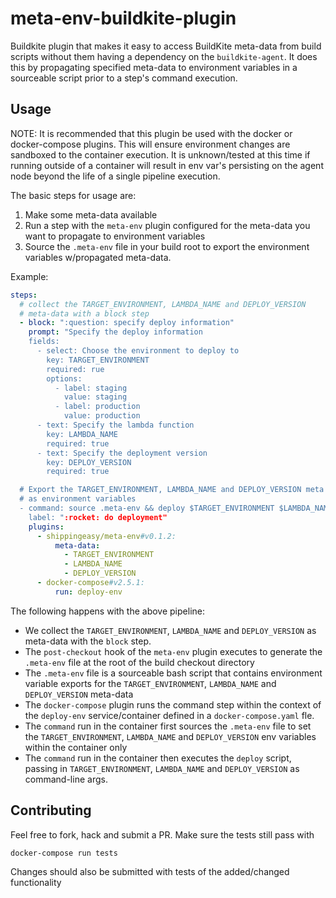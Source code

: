 # meta-env-buildkite-plugin
Buildkite plugin that makes it easy to access BuildKite meta-data from
build scripts without them having a dependency on the `buildkite-agent`.
It does this by propagating specified meta-data to environment variables
in a sourceable script prior to a step's command execution.

## Usage
NOTE: It is recommended that this plugin be used with the docker or
docker-compose plugins.  This will ensure environment changes are
sandboxed to the container execution.  It is unknown/tested at this
time if running outside of a container will result in env var's
persisting on the agent node beyond the life of a single pipeline
execution.

The basic steps for usage are:

1. Make some meta-data available
2. Run a step with the `meta-env` plugin configured for the meta-data
   you want to propagate to environment variables
3. Source the `.meta-env` file in your build root to export the
   environment variables w/propagated meta-data.

Example:
```yml
steps:
  # collect the TARGET_ENVIRONMENT, LAMBDA_NAME and DEPLOY_VERSION
  # meta-data with a block step
  - block: ":question: specify deploy information"
    prompt: "Specify the deploy information
    fields:
      - select: Choose the environment to deploy to
        key: TARGET_ENVIRONMENT
        required: rue
        options:
          - label: staging
            value: staging
          - label: production
            value: production
      - text: Specify the lambda function
        key: LAMBDA_NAME
        required: true
      - text: Specify the deployment version
        key: DEPLOY_VERSION
        required: true

  # Export the TARGET_ENVIRONMENT, LAMBDA_NAME and DEPLOY_VERSION meta data
  # as environment variables
  - command: source .meta-env && deploy $TARGET_ENVIRONMENT $LAMBDA_NAME $DEPLOY_VERSION
    label: ":rocket: do deployment"
    plugins:
      - shippingeasy/meta-env#v0.1.2:
          meta-data:
            - TARGET_ENVIRONMENT
            - LAMBDA_NAME
            - DEPLOY_VERSION
      - docker-compose#v2.5.1:
          run: deploy-env
```

The following happens with the above pipeline:

* We collect the `TARGET_ENVIRONMENT`, `LAMBDA_NAME` and `DEPLOY_VERSION` as
  meta-data with the `block` step.
* The `post-checkout` hook of the `meta-env` plugin executes to generate the
  `.meta-env` file at the root of the build checkout directory
* The `.meta-env` file is a sourceable bash script that contains environment
  variable exports for the `TARGET_ENVIRONMENT`, `LAMBDA_NAME` and
  `DEPLOY_VERSION` meta-data
* The `docker-compose` plugin runs the command step within the context of the
  `deploy-env` service/container defined in a `docker-compose.yaml` fle.
* The `command` run in the container first sources the `.meta-env` file to
  set the `TARGET_ENVIRONMENT`, `LAMBDA_NAME` and `DEPLOY_VERSION` env
  variables within the container only
* The `command` run in the container then executes the `deploy` script,
  passing in `TARGET_ENVIRONMENT`, `LAMBDA_NAME` and `DEPLOY_VERSION`
  as command-line args.

## Contributing
Feel free to fork, hack and submit a PR.  Make sure the tests still pass with

```
docker-compose run tests
```

Changes should also be submitted with tests of the added/changed functionality

